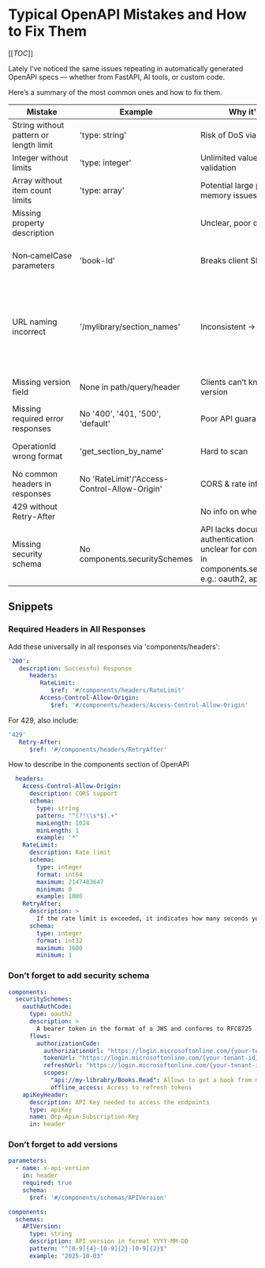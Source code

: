 # Typical OpenAPI Mistakes and How to Fix Them

[[_TOC_]]

Lately I’ve noticed the same issues repeating in automatically generated OpenAPI specs — whether from FastAPI, AI tools, or custom code.

Here’s a summary of the most common ones and how to fix them.

| Mistake | Example | Why it's wrong | How to fix |
|---------|---------|----------------|------------|
| String without pattern or length limit | 'type: string' | Risk of DoS via huge strings | Add 'pattern', 'minLength', 'maxLength' |
| Integer without limits | 'type: integer' | Unlimited value range, missing validation | Add 'minimum', 'maximum' |
| Array without item count limits | 'type: array' | Potential large payload -> memory issues | Add 'minItems', 'maxItems' |
| Missing property description | | Unclear, poor docs | Add 'description' for every property |
| Non‑camelCase parameters | 'book-Id' | Breaks client SDK generation | Change to camelCase ('bookId'). This works best in client SDKs, especially in any JS |
| URL naming incorrect | '/mylibrary/section_names' | Inconsistent -> hard to read | Use kebab-case for multi‑word path segments (`/my-library/section-names/`). This improves readability, especially when links are automatically underlined|
| Missing version field | None in path/query/header | Clients can’t know spec version | Add version param 'YYYY-MM-DD': `x-api-key: 2025-10-03` |
| Missing required error responses | No '400', '401, '500', 'default' | Poor API guarantee | Always include them |
| OperationId wrong format | 'get_section_by_name' | Hard to scan | Use '{Entity}_{Action}' format for clarity ('sectionNameList_Get')|
| No common headers in responses | No 'RateLimit'/'Access-Control-Allow-Origin' | CORS & rate info missing | Add from 'components/headers' |
| 429 without Retry-After | | No info on when to retry | Add 'Retry-After' header |
| Missing security schema | No components.securitySchemes | API lacks documented authentication -> unsafe and unclear for consumers	Define in components.securitySchemes, e.g.: oauth2, apiKey, etc.|

## Snippets

### Required Headers in All Responses

Add these universally in all responses via 'components/headers':

```yaml
'200':
   description: Successful Response
      headers:
         RateLimit:
            $ref: '#/components/headers/RateLimit'
         Access-Control-Allow-Origin:
            $ref: '#/components/headers/Access-Control-Allow-Origin'
```

For 429, also include:

```yaml
'429'
   Retry-After:
      $ref: '#/components/headers/RetryAfter'
```

How to describe in the components section of OpenAPI

```yaml
  headers:
    Access-Control-Allow-Origin:
      description: CORS support
      schema:
        type: string
        pattern: "^(?!\\s*$).+"
        maxLength: 1024
        minLength: 1
        example: '*'
    RateLimit:
      description: Rate limit
      schema:
        type: integer
        format: int64
        maximum: 2147483647
        minimum: 0
        example: 1000
    RetryAfter:
      description: >
        If the rate limit is exceeded, it indicates how many seconds you should wait before retrying
      schema:
        type: integer
        format: int32
        maximum: 3600
        minimum: 1
```

### Don’t forget to add security schema

```yaml
components:
  securitySchemes:
    oauthAuthCode:
      type: oauth2
      description: >
        A bearer token in the format of a JWS and conforms to RFC8725
      flows:
        authorizationCode:
          authorizationUrl: "https://login.microsoftonline.com/{your-tenant-id}/oauth2/v2.0/authorize"
          tokenUrl: "https://login.microsoftonline.com/{your-tenant-id}/oauth2/v2.0/token"
          refreshUrl: "https://login.microsoftonline.com/{your-tenant-id}/oauth2/v2.0/token"
          scopes:
            "api://my-librabry/Books.Read": Allows to get a book from my librabry
            offline_access: Access to refresh tokens
    apiKeyHeader:
      description: API Key needed to access the endpoints
      type: apiKey
      name: Ocp-Apim-Subscription-Key
      in: header
```

### Don’t forget to add versions

```yaml
parameters:
  - name: x-api-version
    in: header
    required: true
    schema:
      $ref: '#/components/schemas/APIVersion'
```

```yaml
components:
  schemas:
    APIVersion:
      type: string
      description: API version in format YYYY-MM-DD
      pattern: "^[0-9]{4}-[0-9]{2}-[0-9]{2}$"
      example: "2025-10-03"
```

